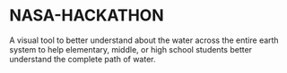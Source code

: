 # NASA-HACKATHON
A visual tool to better understand about the water across the entire earth system to help elementary, middle, or high school students better understand the complete path of water.
